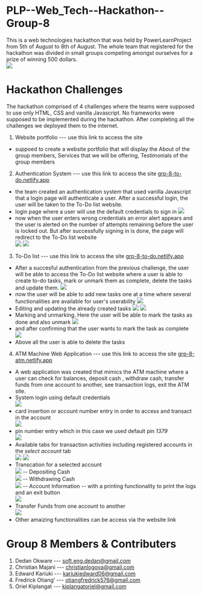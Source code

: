 # PLP--Web_Tech--Hackathon--Group-8
This is a web technologies hackathon that was held by PowerLearnProject from 5th of August to 8th of August. The whole team that registered for the hackathon was divided in small groups competing amongst ourselves for a prize of winning 500 dollars.<br>
![](Web_challenge_2/Favicon.ico)
# Hackathon Challenges
The hackathon comprised of 4 challenges where the teams were supposed to use only HTML, CSS and vanilla Javascript. No frameworks were supposed to be implemented during the hackathon. After completing all the challenges we deployed them to the internet.
1. Website portfolio ---  use this link to access the site
- suppoed to create a website portfolio that will display the About of the group members, Services that we will be offering, Testimonials of the group members
2. Authentication System ---  use this link to access the site [grp-8-to-do.netlify.app](https://grp-8-to-do.netlify.app/)
- the team created an authentication system that used vanilla Javascript that a login page will authenticate a user. After a successful login, the user will be taken to the To-Do list website.
- login page where a user will use the default credentials to sign in
![](Web_challenge_2/image1.jpeg)
- now when the user enters wrong credentials an error alert appears and the user is alerted on the number of attempts remaining before the user is locked     out. But after successfully signing in is done, the page will redirect to the To-Do list website<br>
![](Web_challenge_2/image2.jpeg)
![](Web_challenge_2/image3.jpeg)
3. To-Do list --- use this link to access the site [grp-8-to-do.netlify.app](https://grp-8-to-do.netlify.app/)
- After a succesful authentication from the previous challenge, the user will be able to access the To-Do list website where a user is able to create to-do tasks, mark or unmark them as complete, delete the tasks and update them.
![](Web_challenge_3/image1.jpeg)
- now the user will be able to add new tasks one at a time where several functionalities are available for user's userability
![](Web_challenge_3/image2.jpeg)
- Editing and updating the already created tasks
![](Web_challenge_3/image3.jpeg)
![](Web_challenge_3/image4.jpeg)
- Marking and unmarking. Here the user will be able to mark the tasks as done and also unmark
![](Web_challenge_3/image5.jpeg)
- and after confirming that the user wants to mark the task as complete <br>
![](Web_challenge_3/image6.jpeg)
- Above all the user is able to delete the tasks
4. ATM Machine Web Application --- use this link to access the site [grp-8-atm.netlify.app](https://grp-8-atm.netlify.app/)
- A web application was created that mimics the ATM machine where a user can check for balances, deposit cash , withdraw cash, transfer funds from one account to another, see transaction logs, exit the ATM site.
- System login using default credentials <br>
![](Web_challenge_4/images/image1.jpeg)
- card insertion or account number entry in order to access and transact in the account <br>
![](Web_challenge_4/images/image2.jpeg)
- pin number entry which in this case we used default pin *1379* <br>
![](Web_challenge_4/images/image3.jpeg)
- Available tabs for transaction activities including registered accounts in the *select account* tab <br>
![](Web_challenge_4/images/image4.jpeg)
![](Web_challenge_4/images/image5.jpeg)
- Transcation for a selected account <br>
![](Web_challenge_4/images/image6.jpeg)
-- Depositing Cash <br>
![](Web_challenge_4/images/image7.jpeg)
-- Withdrawing Cash <br>
![](Web_challenge_4/images/image8.jpeg)
-- Account Information -- with a printing functionality to print the logs and an exit button<br>
![](Web_challenge_4/images/image9.jpeg)
- Transfer Funds from one account to another <br>
![](Web_challenge_4/images/image10.jpeg)
- Other amaizing functionalities can be access via the website link
# Group 8 Members & Contributers
1. Dedan Okware --- soft.eng.dedan@gmail.com
2. Christian Majani --- christianlogova@gmail.com
3. Edward Kariuki --- kariukiedward06@gmail.com 
4. Fredrick Otiang' --- otiangfredrick576@gmail.com
5. Oriel Kiplangat --- kiplangatoriel@gmail.com
